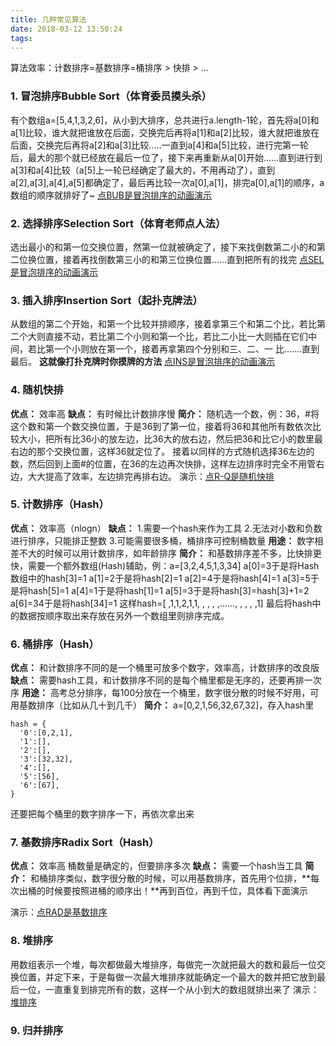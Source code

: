 ```yaml
---
title: 几种常见算法
date: 2018-03-12 13:50:24
tags:
---
```


算法效率：计数排序=基数排序=桶排序 > 快排 > ...
  ### 1. 冒泡排序Bubble Sort（体育委员摸头杀）
 有个数组a=[5,4,1,3,2,6]，从小到大排序，总共进行a.length-1轮，首先将a[0]和a[1]比较，谁大就把谁放在后面，交换完后再将a[1]和a[2]比较，谁大就把谁放在后面，交换完后再将a[2]和a[3]比较.....一直到a[4]和a[5]比较，进行完第一轮后，最大的那个就已经放在最后一位了，接下来再重新从a[0]开始......直到进行到a[3]和a[4]比较（a[5]上一轮已经确定了最大的，不用再动了），直到a[2],a[3],a[4],a[5]都确定了，最后再比较一次a[0],a[1]，排完a[0],a[1]的顺序，a数组的顺序就排好了~
[点BUB是冒泡排序的动画演示](https://visualgo.net/bn/sorting)


### 2. 选择排序Selection Sort（体育老师点人法）
选出最小的和第一位交换位置，然第一位就被确定了，接下来找倒数第二小的和第二位换位置，接着再找倒数第三小的和第三位换位置......直到把所有的找完
[点SEL是冒泡排序的动画演示](https://visualgo.net/bn/sorting)

### 3. 插入排序Insertion Sort（起扑克牌法）
从数组的第二个开始，和第一个比较并排顺序，接着拿第三个和第二个比，若比第二个大则直接不动，若比第二个小则和第一个比，若比二小比一大则插在它们中间，若比第一个小则放在第一个，接着再拿第四个分别和三、二、一
比.......直到最后。
**这就像打扑克牌时你摸牌的方法**
[点INS是冒泡排序的动画演示](https://visualgo.net/bn/sorting)

### 4. 随机快排
**优点：**
效率高
**缺点：**
有时候比计数排序慢
**简介：**
随机选一个数，例：36，#将这个数和第一个数交换位置，于是36到了第一位，接着将36和其他所有数依次比较大小，把所有比36小的放左边，比36大的放右边，然后把36和比它小的数里最右边的那个交换位置，这样36就定位了。
接着以同样的方式随机选择36左边的数，然后回到上面#的位置，在36的左边再次快排，这样左边排序时完全不用管右边，大大提高了效率，左边排完再排右边。
演示：[点R-Q是随机快排](https://visualgo.net/bn/sorting)


### 5. 计数排序（Hash）
**优点：**
效率高（nlogn）
**缺点：**
1.需要一个hash来作为工具
2.无法对小数和负数进行排序，只能排正整数
3.可能需要很多桶，桶排序可控制桶数量
**用途：**
数字相差不大的时候可以用计数排序，如年龄排序
**简介：**
和基数排序差不多，比快排更快，需要一个额外数组(Hash)辅助，例：a=[3,2,4,5,1,3,34]
a[0]=3于是将Hash数组中的hash[3]=1
a[1]=2于是将hash[2]=1
a[2]=4于是将hash[4]=1
a[3]=5于是将hash[5]=1
a[4]=1于是将hash[1]=1
a[5]=3于是将hash[3]=hash[3]+1=2
a[6]=34于是将hash[34]=1
这样hash=[ ,1,1,2,1,1, , , , ,......, , , , ,1]
最后将hash中的数据按顺序取出来存放在另外一个数组里则排序完成。

### 6. 桶排序（Hash）
**优点：**
和计数排序不同的是一个桶里可放多个数字，效率高，计数排序的改良版
**缺点：**
需要hash工具，和计数排序不同的是每个桶里都是无序的，还要再排一次序
**用途：**
高考总分排序，每100分放在一个桶里，数字很分散的时候不好用，可用基数排序（比如从几十到几千）
**简介：**
a=[0,2,1,56,32,67,32]，存入hash里
```
hash = {
  '0':[0,2,1],
  '1':[],
  '2':[],
  '3':[32,32],
  '4':[],
  '5':[56],
  '6':[67],
}
```
还要把每个桶里的数字排序一下，再依次拿出来

### 7. 基数排序Radix Sort（Hash）
**优点：**
效率高
桶数量是确定的，但要排序多次
**缺点：**
需要一个hash当工具
**简介：**
和桶排序类似，数字很分散的时候，可以用基数排序，首先用个位排，**每次出桶的时候要按照进桶的顺序出！**再到百位，再到千位，具体看下面演示

演示：[点RAD是基数排序](https://visualgo.net/bn/sorting)

### 8. 堆排序
用数组表示一个堆，每次都做最大堆排序，每做完一次就把最大的数和最后一位交换位置，并定下来，于是每做一次最大堆排序就能确定一个最大的数并把它放到最后一位，一直重复到排完所有的数，这样一个从小到大的数组就排出来了
演示：[堆排序](https://www.cs.usfca.edu/~galles/visualization/HeapSort.html)



### 9. 归并排序

